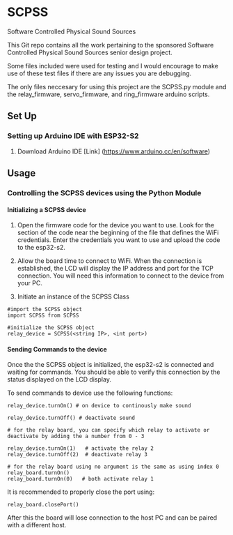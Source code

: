 # SCPSS
Software Controlled Physical Sound Sources

This Git repo contains all the work pertaining to the sponsored Software Controlled Physical Sound Sources senior design project.

Some files included were used for testing and I would encourage to make use of these test files if there are any issues you are debugging.

The only files neccesary for using this project are the SCPSS.py module and the relay_firmware, servo_firmware, and ring_firmware arduino scripts.

## Set Up

### Setting up Arduino IDE with ESP32-S2

1) Download Arduino IDE [Link] (https://www.arduino.cc/en/software)

## Usage

### Controlling the SCPSS devices using the Python Module

#### Initializing a SCPSS device

1) Open the firmware code for the device you want to use. Look for the section of the code near the beginning of the file that defines the 
   WiFi credentials. Enter the credentials you want to use and upload the code to the esp32-s2.
   
2) Allow the board time to connect to WiFi. When the connection is established, the LCD will display the IP address and port for the TCP connection.
   You will need this information to connect to the device from your PC.
   
3) Initiate an instance of the SCPSS Class

```
#import the SCPSS object
import SCPSS from SCPSS

#initialize the SCPSS object
relay_device = SCPSS(<string IP>, <int port>)  
```
#### Sending Commands to the device

Once the the SCPSS object is initialized, the esp32-s2 is connected and waiting for commands. You should be able to verify this connection by the status displayed on the LCD display.

To send commands to device use the following functions:
```
relay_device.turnOn() # on device to continously make sound

relay_device.turnOff() # deactivate sound

# for the relay board, you can specify which relay to activate or deactivate by adding the a number from 0 - 3

relay_device.turnOn(1)   # activate the relay 2
relay_device.turnOff(2)  # deactivate relay 3

# for the relay board using no argument is the same as using index 0
relay_board.turnOn()
relay_board.turnOn(0)   # both activate relay 1
```

It is recommended to properly close the port using:
```
relay_board.closePort()
```
After this the board will lose connection to the host PC and can be paired with a different host.
